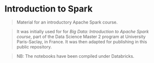 # Introduction to Spark

> Material for an introductory Apache Spark course. 

> It was initially used for for _Big Data: Introduction to Apache Spark course_, part of the Data Science Master 2 program at University Paris-Saclay, in France. It was then adapted for publishing in this public repository.

> NB: The notebooks have been compiled under Databricks. 

